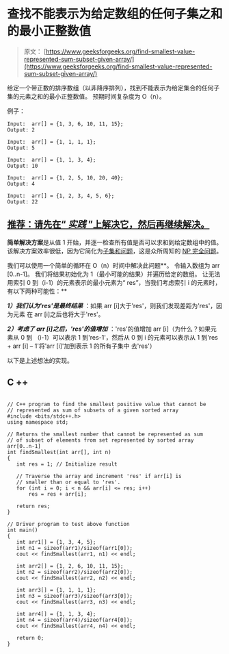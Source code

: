 # 查找不能表示为给定数组的任何子集之和的最小正整数值

> 原文： [https://www.geeksforgeeks.org/find-smallest-value-represented-sum-subset-given-array/](https://www.geeksforgeeks.org/find-smallest-value-represented-sum-subset-given-array/)

给定一个带正数的排序数组（以非降序排列），找到不能表示为给定集合的任何子集的元素之和的最小正整数值。
预期时间复杂度为 O（n）。

例子：

```
Input:  arr[] = {1, 3, 6, 10, 11, 15};
Output: 2

Input:  arr[] = {1, 1, 1, 1};
Output: 5

Input:  arr[] = {1, 1, 3, 4};
Output: 10

Input:  arr[] = {1, 2, 5, 10, 20, 40};
Output: 4

Input:  arr[] = {1, 2, 3, 4, 5, 6};
Output: 22

```

## [推荐：请先在“ ***<u>实践</u>*** ”上解决它，然后再继续解决。](https://practice.geeksforgeeks.org/problems/smallest-number-subset/0)

**简单解决方案**是从值 1 开始，并逐一检查所有值是否可以求和到给定数组中的值。 该解决方案效率很低，因为它简化为[子集和问题](https://www.geeksforgeeks.org/dynamic-programming-subset-sum-problem/)，这是众所周知的 [NP 完全问题](https://www.geeksforgeeks.org/np-completeness-set-1/)。

我们可以使用一个简单的循环在 O（n）时间中解决此问题**。 令输入数组为 arr [0..n-1]。 我们将结果初始化为 1（最小可能的结果）并遍历给定的数组。 让无法用索引 0 到（i-1）的元素表示的最小元素为“ res”，当我们考虑索引 i 的元素时，有以下两种可能性：**

***1）我们认为'res'是最终结果*** ：如果 arr [i]大于'res'，则我们发现差距为'res'，因为元素 在 arr [i]之后也将大于'res'。

***2）考虑了 arr [i]之后，'res'的值增加*** ：'res'的值增加 arr [i]（为什么？如果元素从 0 到 （i-1）可以表示 1 到'res-1'，然后从 0 到 i 的元素可以表示从 1 到'res + arr [i] – 1'将'arr [i]'加到表示 1 的所有子集中 去'res'）

以下是上述想法的实现。

## C ++

```

// C++ program to find the smallest positive value that cannot be 
// represented as sum of subsets of a given sorted array 
#include <bits/stdc++.h> 
using namespace std; 

// Returns the smallest number that cannot be represented as sum 
// of subset of elements from set represented by sorted array arr[0..n-1] 
int findSmallest(int arr[], int n) 
{ 
   int res = 1; // Initialize result 

   // Traverse the array and increment 'res' if arr[i] is 
   // smaller than or equal to 'res'. 
   for (int i = 0; i < n && arr[i] <= res; i++) 
       res = res + arr[i]; 

   return res; 
} 

// Driver program to test above function 
int main() 
{ 
   int arr1[] = {1, 3, 4, 5}; 
   int n1 = sizeof(arr1)/sizeof(arr1[0]); 
   cout << findSmallest(arr1, n1) << endl; 

   int arr2[] = {1, 2, 6, 10, 11, 15}; 
   int n2 = sizeof(arr2)/sizeof(arr2[0]); 
   cout << findSmallest(arr2, n2) << endl; 

   int arr3[] = {1, 1, 1, 1}; 
   int n3 = sizeof(arr3)/sizeof(arr3[0]); 
   cout << findSmallest(arr3, n3) << endl; 

   int arr4[] = {1, 1, 3, 4}; 
   int n4 = sizeof(arr4)/sizeof(arr4[0]); 
   cout << findSmallest(arr4, n4) << endl; 

   return 0; 
} 

```